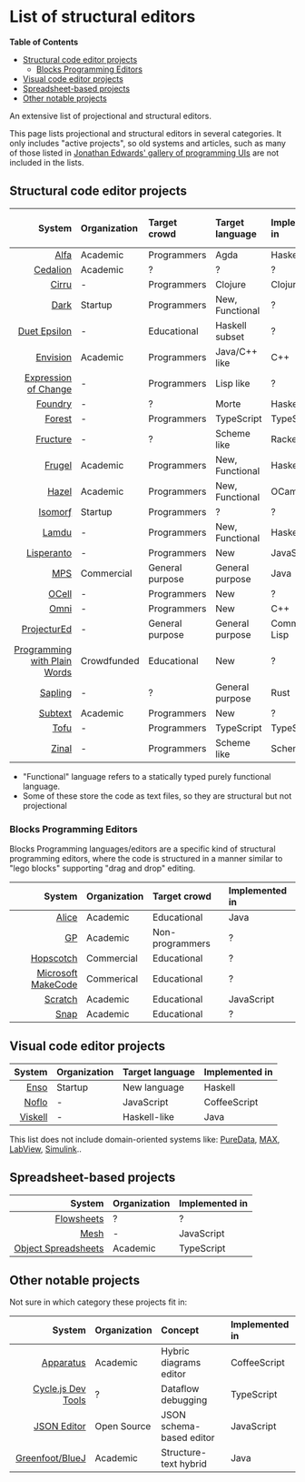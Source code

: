 # List of structural editors

<!-- START doctoc generated TOC please keep comment here to allow auto update -->
<!-- DON'T EDIT THIS SECTION, INSTEAD RE-RUN doctoc TO UPDATE -->
**Table of Contents**

- [Structural code editor projects](#structural-code-editor-projects)
  - [Blocks Programming Editors](#blocks-programming-editors)
- [Visual code editor projects](#visual-code-editor-projects)
- [Spreadsheet-based projects](#spreadsheet-based-projects)
- [Other notable projects](#other-notable-projects)

<!-- END doctoc generated TOC please keep comment here to allow auto update -->

An extensive list of projectional and structural editors.

This page lists projectional and structural editors in several categories.
It only includes "active projects", so old systems and articles, such as many of those listed in
[Jonathan Edwards' gallery of programming UIs](http://alarmingdevelopment.org/?p=1068)
are not included in the lists.

## Structural code editor projects

| System                                                    | Organization | Target crowd    | Target language | Implemented in | Last known update
|----------------------------------------------------------:|:-------------|:----------------|:----------------|:---------------|:------------------
| [Alfa](http://www.cse.chalmers.se/~hallgren/Alfa/)        | Academic     | Programmers     | Agda            | Haskell        | 2020
| [Cedalion](http://cedalion.sourceforge.net)               | Academic     | ?               | ?               | ?              | 2013
| [Cirru](http://cirru.org)                                 | -            | Programmers     | Clojure         | Clojure        | 2021
| [Dark](https://darklang.com)                              | Startup      | Programmers     | New, Functional | ?              | [2022](https://github.com/darklang/dark)
| [Duet Epsilon](https://chrisdone.com/toys/duet-epsilon/)  | -            | Educational     | Haskell subset  | ?              | ?
| [Envision](http://dimitar-asenov.github.io/Envision/)     | Academic     | Programmers     | Java/C++ like   | C++            | [2022](https://github.com/dimitar-asenov/Envision)
| [Expression of Change](http://expressionsofchange.org)    | -            | Programmers     | Lisp like       | ?              | [2019](https://github.com/expressionsofchange/nerf1)
| [Foundry](https://github.com/int-index/foundry)           | -            | ?               | Morte           | Haskell        | 2022
| [Forest](https://github.com/tehwalris/forest)             | -            | Programmers     | TypeScript      | TypeScript     | 2022
| [Fructure](https://fructure-editor.tumblr.com)            | -            | ?               | Scheme like     | Racket         | [2020](https://github.com/disconcision/fructure)
| [Frugel](https://github.com/cdfa/frugel)                  | Academic     | Programmers     | New, Functional | Haskell        | 2022
| [Hazel](http://hazel.org)                                 | Academic     | Programmers     | New, Functional | OCaml          | [2022](https://github.com/hazelgrove/hazel)
| [Isomorƒ](https://isomorf.io)                             | Startup      | Programmers     | ?               | ?              | 2018
| [Lamdu](http://www.lamdu.org)                             | -            | Programmers     | New, Functional | Haskell        | [2022](https://github.com/lamdu/lamdu)
| [Lisperanto](https://github.com/uprun/lisperanto)         | -            | Programmers     | New             | JavaScript     | 2022
| [MPS](https://www.jetbrains.com/mps/)                     | Commercial   | General purpose | General purpose | Java           | 2021
| [OCell](http://kevinmahoney.co.uk/ocell/)                 | -            | Programmers     | New             | ?              | 2020
| [Omni](https://github.com/daniel-kun/omni)                | -            | Programmers     | New             | C++            | 2017
| [ProjecturEd](https://github.com/projectured/projectured) | -            | General purpose | General purpose | Common Lisp    | 2021
| [Programming with Plain Words][1]                         | Crowdfunded  | Educational     | New             | ?              | 2017
| [Sapling](https://github.com/kneasle/sapling)             | -            | ?               | General purpose | Rust           | 2022
| [Subtext](http://www.subtext-lang.org)                    | Academic     | Programmers     | New             | ?              | [2022](https://github.com/JonathanMEdwards/subtext10)
| [Tofu](https://github.com/Gregoor/tofu)                   | -            | Programmers     | TypeScript      | TypeScript     | 2022
| [Zinal](https://gitlab.com/nickcollins/zinal)             | -            | Programmers     | Scheme like     | Scheme         | 2017

[1]: https://www.patreon.com/posts/screenshot-with-14865073

* "Functional" language refers to a statically typed purely functional language.
* Some of these store the code as text files, so they are structural but not projectional

### Blocks Programming Editors

Blocks Programming languages/editors are a specific kind of structural programming editors,
where the code is structured in a manner similar to "lego blocks" supporting "drag and drop" editing.

| System                                     | Organization | Target crowd    | Implemented in
|-------------------------------------------:|:-------------|:----------------|:--------------
| [Alice](http://www.alice.org)              | Academic     | Educational     | Java
| [GP](https://harc.ycr.org/project/gp/)     | Academic     | Non-programmers | ?
| [Hopscotch](https://gethopscotch.com)      | Commercial   | Educational     | ?
| [Microsoft MakeCode](https://makecode.com) | Commerical   | Educational     | ?
| [Scratch](https://scratch.mit.edu)         | Academic     | Educational     | JavaScript
| [Snap](https://snap.berkeley.edu)          | Academic     | Educational     | ?

## Visual code editor projects

| System                                        | Organization | Target language | Implemented in
|----------------------------------------------:|:-------------|:----------------|:--------------
| [Enso](http://www.enso.org)                   | Startup      | New language    | Haskell
| [Noflo](https://noflojs.org/)                 | -            | JavaScript      | CoffeeScript
| [Viskell](https://github.com/viskell/viskell) | -            | Haskell-like    | Java

This list does not include domain-oriented systems like:
[PureData](https://puredata.info),
[MAX](https://cycling74.com/products/max/),
[LabView](http://www.ni.com/en-il/shop/labview.html),
[Simulink](https://www.mathworks.com/products/simulink.html)..

## Spreadsheet-based projects

| System                                                              | Organization | Implemented in
|--------------------------------------------------------------------:|:-------------|:--------------
| [Flowsheets](http://tinyletter.com/Flowsheets/)                     | ?            | ?
| [Mesh](https://github.com/chrispsn/mesh)                            | -            | JavaScript
| [Object Spreadsheets](https://sdg.csail.mit.edu/projects/objsheets) | Academic     | TypeScript

## Other notable projects

Not sure in which category these projects fit in:

| System                                                        | Organization | Concept                  | Implemented in
|--------------------------------------------------------------:|:-------------|:-------------------------|:--------------
| [Apparatus](http://aprt.us)                                   | Academic     | Hybric diagrams editor   | CoffeeScript
| [Cycle.js Dev Tools](https://cycle.js.org)                    | ?            | Dataflow debugging       | TypeScript
| [JSON Editor](https://github.com/json-editor/json-editor.git) | Open Source  | JSON schema-based editor | JavaScript
| [Greenfoot/BlueJ](https://www.greenfoot.org/)                 | Academic     | Structure-text hybrid    | Java
